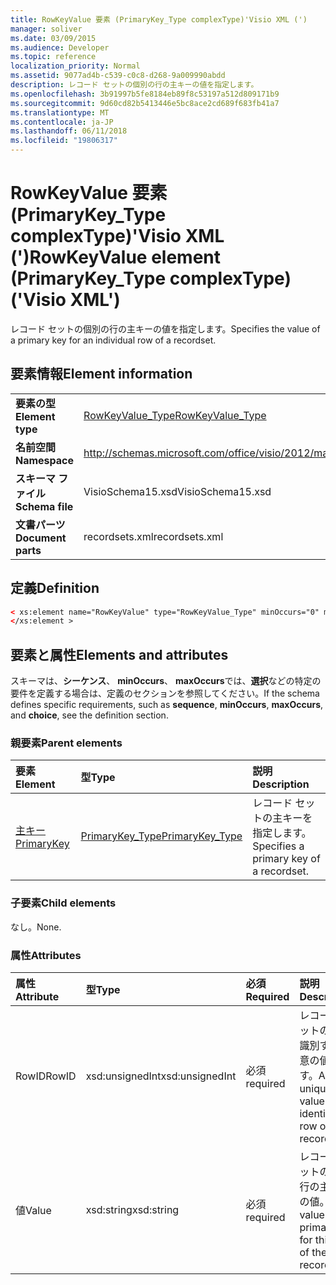 ```yaml
---
title: RowKeyValue 要素 (PrimaryKey_Type complexType)'Visio XML (')
manager: soliver
ms.date: 03/09/2015
ms.audience: Developer
ms.topic: reference
localization_priority: Normal
ms.assetid: 9077ad4b-c539-c0c8-d268-9a009990abdd
description: レコード セットの個別の行の主キーの値を指定します。
ms.openlocfilehash: 3b91997b5fe8184eb89f8c53197a512d809171b9
ms.sourcegitcommit: 9d60cd82b5413446e5bc8ace2cd689f683fb41a7
ms.translationtype: MT
ms.contentlocale: ja-JP
ms.lasthandoff: 06/11/2018
ms.locfileid: "19806317"
---
```

# <a name="rowkeyvalue-element-primarykeytype-complextype-visio-xml"></a><span data-ttu-id="7a090-103">RowKeyValue 要素 (PrimaryKey_Type complexType)'Visio XML (')</span><span class="sxs-lookup"><span data-stu-id="7a090-103">RowKeyValue element (PrimaryKey_Type complexType) ('Visio XML')</span></span>

<span data-ttu-id="7a090-104">レコード セットの個別の行の主キーの値を指定します。</span><span class="sxs-lookup"><span data-stu-id="7a090-104">Specifies the value of a primary key for an individual row of a recordset.</span></span>
  
## <a name="element-information"></a><span data-ttu-id="7a090-105">要素情報</span><span class="sxs-lookup"><span data-stu-id="7a090-105">Element information</span></span>

|||
|:-----|:-----|
|<span data-ttu-id="7a090-106">**要素の型**</span><span class="sxs-lookup"><span data-stu-id="7a090-106">**Element type**</span></span> <br/> |[<span data-ttu-id="7a090-107">RowKeyValue_Type</span><span class="sxs-lookup"><span data-stu-id="7a090-107">RowKeyValue_Type</span></span>](rowkeyvalue_type-complextypevisio-xml.md) <br/> |
|<span data-ttu-id="7a090-108">**名前空間**</span><span class="sxs-lookup"><span data-stu-id="7a090-108">**Namespace**</span></span> <br/> |http://schemas.microsoft.com/office/visio/2012/main  <br/> |
|<span data-ttu-id="7a090-109">**スキーマ ファイル**</span><span class="sxs-lookup"><span data-stu-id="7a090-109">**Schema file**</span></span> <br/> |<span data-ttu-id="7a090-110">VisioSchema15.xsd</span><span class="sxs-lookup"><span data-stu-id="7a090-110">VisioSchema15.xsd</span></span>  <br/> |
|<span data-ttu-id="7a090-111">**文書パーツ**</span><span class="sxs-lookup"><span data-stu-id="7a090-111">**Document parts**</span></span> <br/> |<span data-ttu-id="7a090-112">recordsets.xml</span><span class="sxs-lookup"><span data-stu-id="7a090-112">recordsets.xml</span></span>  <br/> |
   
## <a name="definition"></a><span data-ttu-id="7a090-113">定義</span><span class="sxs-lookup"><span data-stu-id="7a090-113">Definition</span></span>

```XML
< xs:element name="RowKeyValue" type="RowKeyValue_Type" minOccurs="0" maxOccurs="unbounded" >
</xs:element >
```

## <a name="elements-and-attributes"></a><span data-ttu-id="7a090-114">要素と属性</span><span class="sxs-lookup"><span data-stu-id="7a090-114">Elements and attributes</span></span>

<span data-ttu-id="7a090-115">スキーマは、**シーケンス**、 **minOccurs**、 **maxOccurs**では、**選択**などの特定の要件を定義する場合は、定義のセクションを参照してください。</span><span class="sxs-lookup"><span data-stu-id="7a090-115">If the schema defines specific requirements, such as **sequence**, **minOccurs**, **maxOccurs**, and **choice**, see the definition section.</span></span> 
  
### <a name="parent-elements"></a><span data-ttu-id="7a090-116">親要素</span><span class="sxs-lookup"><span data-stu-id="7a090-116">Parent elements</span></span>

|<span data-ttu-id="7a090-117">**要素**</span><span class="sxs-lookup"><span data-stu-id="7a090-117">**Element**</span></span>|<span data-ttu-id="7a090-118">**型**</span><span class="sxs-lookup"><span data-stu-id="7a090-118">**Type**</span></span>|<span data-ttu-id="7a090-119">**説明**</span><span class="sxs-lookup"><span data-stu-id="7a090-119">**Description**</span></span>|
|:-----|:-----|:-----|
|[<span data-ttu-id="7a090-120">主キー</span><span class="sxs-lookup"><span data-stu-id="7a090-120">PrimaryKey</span></span>](primarykey-element-datarecordset_type-complextypevisio-xml.md) <br/> |[<span data-ttu-id="7a090-121">PrimaryKey_Type</span><span class="sxs-lookup"><span data-stu-id="7a090-121">PrimaryKey_Type</span></span>](primarykey_type-complextypevisio-xml.md) <br/> |<span data-ttu-id="7a090-122">レコード セットの主キーを指定します。</span><span class="sxs-lookup"><span data-stu-id="7a090-122">Specifies a primary key of a recordset.</span></span>  <br/> |
   
### <a name="child-elements"></a><span data-ttu-id="7a090-123">子要素</span><span class="sxs-lookup"><span data-stu-id="7a090-123">Child elements</span></span>

<span data-ttu-id="7a090-124">なし。</span><span class="sxs-lookup"><span data-stu-id="7a090-124">None.</span></span>
  
### <a name="attributes"></a><span data-ttu-id="7a090-125">属性</span><span class="sxs-lookup"><span data-stu-id="7a090-125">Attributes</span></span>

|<span data-ttu-id="7a090-126">**属性**</span><span class="sxs-lookup"><span data-stu-id="7a090-126">**Attribute**</span></span>|<span data-ttu-id="7a090-127">**型**</span><span class="sxs-lookup"><span data-stu-id="7a090-127">**Type**</span></span>|<span data-ttu-id="7a090-128">**必須**</span><span class="sxs-lookup"><span data-stu-id="7a090-128">**Required**</span></span>|<span data-ttu-id="7a090-129">**説明**</span><span class="sxs-lookup"><span data-stu-id="7a090-129">**Description**</span></span>|<span data-ttu-id="7a090-130">**使用可能な値**</span><span class="sxs-lookup"><span data-stu-id="7a090-130">**Possible values**</span></span>|
|:-----|:-----|:-----|:-----|:-----|
|<span data-ttu-id="7a090-131">RowID</span><span class="sxs-lookup"><span data-stu-id="7a090-131">RowID</span></span>  <br/> |<span data-ttu-id="7a090-132">xsd:unsignedInt</span><span class="sxs-lookup"><span data-stu-id="7a090-132">xsd:unsignedInt</span></span>  <br/> |<span data-ttu-id="7a090-133">必須</span><span class="sxs-lookup"><span data-stu-id="7a090-133">required</span></span>  <br/> |<span data-ttu-id="7a090-134">レコード セットの行を識別する一意の値です。</span><span class="sxs-lookup"><span data-stu-id="7a090-134">A unique value that identifies a row of a recordset.</span></span>  <br/> |<span data-ttu-id="7a090-135">Xsd:unsignedInt の値を入力します。</span><span class="sxs-lookup"><span data-stu-id="7a090-135">Values of the xsd:unsignedInt type.</span></span>  <br/> |
|<span data-ttu-id="7a090-136">値</span><span class="sxs-lookup"><span data-stu-id="7a090-136">Value</span></span>  <br/> |<span data-ttu-id="7a090-137">xsd:string</span><span class="sxs-lookup"><span data-stu-id="7a090-137">xsd:string</span></span>  <br/> |<span data-ttu-id="7a090-138">必須</span><span class="sxs-lookup"><span data-stu-id="7a090-138">required</span></span>  <br/> |<span data-ttu-id="7a090-139">レコード セットのこの行の主キーの値。</span><span class="sxs-lookup"><span data-stu-id="7a090-139">The value of the primary key for this row of the recordset.</span></span>  <br/> |<span data-ttu-id="7a090-140">Xsd:string の値を入力します。</span><span class="sxs-lookup"><span data-stu-id="7a090-140">Values of the xsd:string type.</span></span>  <br/> |
   

